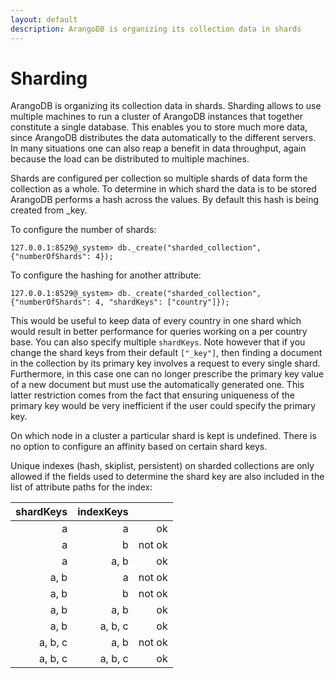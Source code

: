 ```yaml
---
layout: default
description: ArangoDB is organizing its collection data in shards
---
```

Sharding
========

ArangoDB is organizing its collection data in shards. Sharding
allows to use multiple machines to run a cluster of ArangoDB
instances that together constitute a single database. This enables
you to store much more data, since ArangoDB distributes the data 
automatically to the different servers. In many situations one can 
also reap a benefit in data throughput, again because the load can
be distributed to multiple machines.

Shards are configured per collection so multiple shards of data form
the collection as a whole. To determine in which shard the data is to
be stored ArangoDB performs a hash across the values. By default this
hash is being created from _key.

To configure the number of shards:

```
127.0.0.1:8529@_system> db._create("sharded_collection", {"numberOfShards": 4});
```

To configure the hashing for another attribute:

```
127.0.0.1:8529@_system> db._create("sharded_collection", {"numberOfShards": 4, "shardKeys": ["country"]});
```

This would be useful to keep data of every country in one shard which
would result in better performance for queries working on a per country
base. You can also specify multiple `shardKeys`. Note however that if
you change the shard keys from their default `["_key"]`, then finding
a document in the collection by its primary key involves a request to
every single shard. Furthermore, in this case one can no longer prescribe
the primary key value of a new document but must use the automatically
generated one. This latter restriction comes from the fact that ensuring
uniqueness of the primary key would be very inefficient if the user
could specify the primary key.

On which node in a cluster a particular shard is kept is undefined.
There is no option to configure an affinity based on certain shard keys.

Unique indexes (hash, skiplist, persistent) on sharded collections are
only allowed if the fields used to determine the shard key are also
included in the list of attribute paths for the index:

| shardKeys | indexKeys |        |
|----------:|----------:|-------:|
| a         | a         |     ok |
| a         | b         | not ok |
| a         | a, b      |     ok |
| a, b      | a         | not ok |
| a, b      | b         | not ok |
| a, b      | a, b      |     ok |
| a, b      | a, b, c   |     ok |
| a, b, c   | a, b      | not ok |
| a, b, c   | a, b, c   |     ok |
